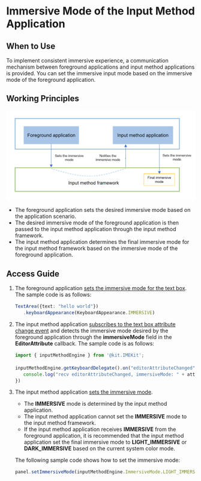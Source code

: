 # Immersive Mode of the Input Method Application


## When to Use

To implement consistent immersive experience, a communication mechanism between foreground applications and input method applications is provided. You can set the immersive input mode based on the immersive mode of the foreground application.

## Working Principles
![Immersive mode of the input method](./figures/immersive-mode-of-the-input-method.png)
- The foreground application sets the desired immersive mode based on the application scenario.
- The desired immersive mode of the foreground application is then passed to the input method application through the input method framework.
- The input method application determines the final immersive mode for the input method framework based on the immersive mode of the foreground application.

## Access Guide
1. The foreground application [sets the immersive mode for the text box](../reference/apis-arkui/arkui-ts/ts-basic-components-textarea.md#keyboardappearance15). The sample code is as follows:
   ```ts
   TextArea({text: "hello world"})
      .keyboardAppearance(KeyboardAppearance.IMMERSIVE)
   ```

2. The input method application [subscribes to the text box attribute change event](../reference/apis-ime-kit/js-apis-inputmethodengine.md#oneditorattributechanged10) and detects the immersive mode desired by the foreground application through the **immersiveMode** field in the **EditorAttribute** callback. The sample code is as follows:

   ```ts
   import { inputMethodEngine } from '@kit.IMEKit';

   inputMethodEngine.getKeyboardDelegate().on("editorAttributeChanged", (attr : inputMethodEngine.EditorAttribute) => {
      console.log("recv editorAttributeChanged, immersiveMode: " + attr.immersiveMode);
   })
   ```

3. The input method application [sets the immersive mode](../reference/apis-ime-kit/js-apis-inputmethodengine.md#setimmersivemode15).
   - The **IMMERSIVE** mode is determined by the input method application.
   - The input method application cannot set the **IMMERSIVE** mode to the input method framework.
   - If the input method application receives **IMMERSIVE** from the foreground application, it is recommended that the input method application set the final immersive mode to **LIGHT_IMMERSIVE** or **DARK_IMMERSIVE** based on the current system color mode.


   The following sample code shows how to set the immersive mode:
   ```ts
   panel.setImmersiveMode(inputMethodEngine.ImmersiveMode.LIGHT_IMMERSIVE);
   ```

 <!--no_check--> 